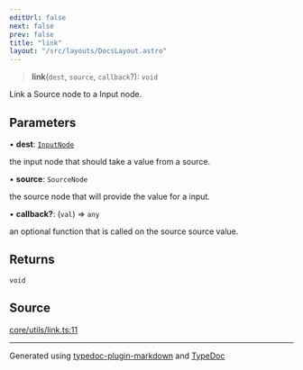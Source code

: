 ```yaml
---
editUrl: false
next: false
prev: false
title: "link"
layout: "/src/layouts/DocsLayout.astro"
---
```


> **link**(`dest`, `source`, `callback`?): `void`

Link a Source node to a Input node.

## Parameters

• **dest**: [`InputNode`](/api/classes/inputnode/)

the input node that should take a value from a source.

• **source**: `SourceNode`

the source node that will provide the value for a input.

• **callback?**: (`val`) => `any`

an optional function that is called on the source source value.

## Returns

`void`

## Source

[core/utils/link.ts:11](https://github.com/edwinlzs/chainflow/blob/902c18e/src/core/utils/link.ts#L11)

***

Generated using [typedoc-plugin-markdown](https://www.npmjs.com/package/typedoc-plugin-markdown) and [TypeDoc](https://typedoc.org/)
